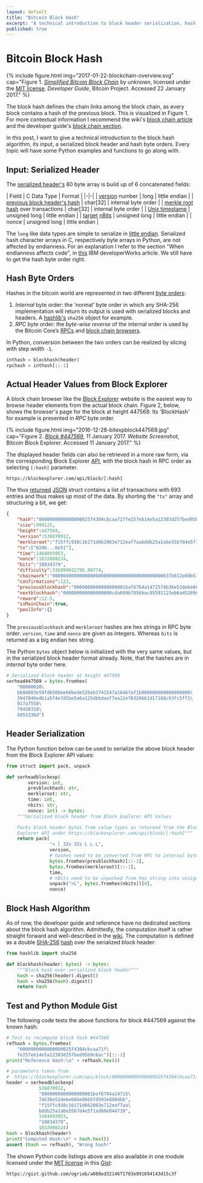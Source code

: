 ```yaml
---
layout: default
title: "Bitcoin Block Hash"
excerpt: "A technical introduction to block header serialization, hash byte orders and the block hash algorithm, with Python examples."
published: true
---
```


# Bitcoin Block Hash

{% include figure.html img="2017-01-22-blockchain-overview.svg"
    cap="Figure 1. [_Simplified Bitcoin Block Chain_](https://bitcoin.org/en/developer-guide#block-chain) by unknown, licensed under the [MIT license](http://opensource.org/licenses/mit-license.php). _Developer Guide_, Bitcoin Project. Accessed 22 January 2017." %}

The block hash defines the chain links among the block chain, as every block contains a hash of the previous block. This is visualized in Figure 1. For more contextual information I recommend the wiki's [block chain article](https://en.bitcoin.it/wiki/Block_chain) and the developer guide's [block chain section](https://bitcoin.org/en/developer-guide#block-chain).

In this post, I want to give a technical introduction to the block hash algorithm, its input, a serialized block header and hash byte orders. Every topic will have some Python examples and functions to go along with.

## Input: Serialized Header

The [serialized header's](https://bitcoin.org/en/developer-reference#block-headers) 80 byte array is build up of 6 concatenated fields:

| Field | C Data Type | Format |
|-|-|
| [version](https://bitcoin.org/en/developer-reference#block-versions) number | long | little endian |
| [previous block header's hash](https://bitcoin.org/en/developer-reference#term-previous-block-header-hash) | char[32] | internal byte order |
| [merkle root hash](https://bitcoin.org/en/glossary/merkle-root) over transactions | char[32] | internal byte order |
| [Unix timestamp](https://en.wikipedia.org/wiki/Unix_time) | unsigned long |  little endian |
| [target](https://en.bitcoin.it/wiki/Target) [nBits](https://bitcoin.org/en/developer-reference#target-nbits) | unsigned long |  little endian |
| nonce | unsigned long |  little endian |

The `long` like data types are simple to serialize in [little endian](https://en.wikipedia.org/wiki/Endianness#Little-endian). Serialized hash character arrays in C, respectively byte arrays in Python, are not affected by endianness. For an explanation I refer to the section "When endianness affects code", in [this](https://www.ibm.com/developerworks/aix/library/au-endianc/) IBM developerWorks article. We still have to get the hash byte order right.

## Hash Byte Orders

Hashes in the bitcoin world are represented in two different [byte orders](https://bitcoin.org/en/developer-reference#hash-byte-order):

1. _Internal_ byte order: the 'normal' byte order in which any SHA-256 implementation will return its output is used with serialized blocks and headers. A [hashlib's](https://docs.python.org/3/library/hashlib.html) `sha256` object for example.
2. _RPC_ byte order: the _byte-wise reverse_ of the internal order is used by the Bitcoin Core’s [RPCs](https://bitcoin.org/en/developer-reference#remote-procedure-calls-rpcs) and [block chain browsers](https://en.bitcoin.it/wiki/Block_chain_browser).

In Python, conversion between the two orders can be realized by slicing with step width `-1`.

```py
inthash = blockhash(header)
rpchash = inthash[::-1]
```

## Actual Header Values from Block Explorer

A block chain browser like the [Block Explorer](https://blockexplorer.com) website is the easiest way to browse header elements from the actual block chain. Figure 2, below, shows the browser's page for the block at height 447569. Its 'BlockHash' for example is presented in _RPC_ byte order.

{% include figure.html img="2016-12-28-bitexpblock447569.jpg"
    cap="Figure 2. [_Block #447569_](https://blockexplorer.com/block/0000000000000000025f4304cbcaa71ffe257eb14e5a12303d257bed95b9c6ac), 11 January 2017. _Website Screenshot_, Bitcoin Block Explorer. Accessed 11 January 2017." %}

The displayed header fields can also be retrieved in a more raw form, via the corresponding Block Explorer [API](https://blockexplorer.com/api-ref), with the block hash in RPC order as selecting `[:hash]` parameter.

```url
https://blockexplorer.com/api/block/[:hash]
```

The thus [returned](https://blockexplorer.com/api/block/0000000000000000025f4304cbcaa71ffe257eb14e5a12303d257bed95b9c6acj) [JSON](https://en.wikipedia.org/wiki/JSON) struct contains a list of transactions with 693 entries and thus makes up most of the data. By shorting the `"tx"` array and structuring a bit, we get:

```json
{
    "hash":"0000000000000000025f4304cbcaa71ffe257eb14e5a12303d257bed95b9c6ac",
    "size":999125,
    "height":447569,
    "version":536870912,
    "merkleroot":"f15ffc938c16171d662003e712eaf7aabddb25a1a6e55b7d4e5f1adb0e844739",
    "tx":["024b...6e51"],
    "time":1484093953,
    "nonce":1832080224,
    "bits":"18034379",
    "difficulty":336899932795.80774,
    "chainwork":"00000000000000000000000000000000000000000037b812a69b538795d4f2e6",
    "confirmations":123,
    "previousblockhash":"0000000000000000001baf6764a1471574b36e52debe66be0bb5fd593e889dbb",
    "nextblockhash":"000000000000000000cda699b7856bac05591123eb6ad52896d50c5a22077128",
    "reward":12.5,
    "isMainChain":true,
    "poolInfo":{}
}
```

The `previousblockhash` and `merkleroot` hashes are hex strings in RPC byte order. `version`, `time` and `nonce` are given as integers. Whereas `bits` is returned as a big endian hex string.

The Python `bytes` object below is initialized with the very same values, but in the serialized block header format already. Note, that the hashes are in _internal_ byte order here.

```py
# Serialized block header at height 447569
serhead447569 = bytes.fromhex(
    "00000020\
    bb9d883e59fdb50bbe66bede526eb3741547a16467af1b000000000000000000\
    3947840edb1a5f4e7d5be5a6a125dbbdaaf7ea12e70320661d17168c93fc5ff1\
    017a7558\
    79430318\
    6053336d")
```

## Header Serialization

The Python function below can be used to serialize the above block header from the Block Explorer API values:

```py
from struct import pack, unpack

def serheadblockexp(
        version: int,
        prevblockhash: str,
        merkleroot: str,
        time: int,
        nbits: str,
        nonce: int) -> bytes:
    """Serialized block header from Block Explorer API Values

    Packs block header bytes from value types as returned from the Block
    Explorer API under https://blockexplorer.com/api/block/[:hash]"""
    return pack(
                "< l 32s 32s L L L",
                version,
                # hashes need to be converted from RPC to internal byte order
                bytes.fromhex(prevblockhash)[::-1],
                bytes.fromhex(merkleroot)[::-1],
                time,
                # nBits need to be unpacked from hex string into unsigned long
                unpack(">L", bytes.fromhex(nbits))[0],
                nonce)
```

## Block Hash Algorithm

As of now, the developer guide and reference have no dedicated sections about the block hash algorithm. Admittedly, the computation itself is rather straight forward and well-described in the [wiki](https://en.bitcoin.it/wiki/Block_hashing_algorithm). The computation is defined as a double [SHA-256](https://en.wikipedia.org/wiki/SHA-2) [hash](https://dx.doi.org/10.6028/NIST.FIPS.180-4) over the serialized block header:

```py
from hashlib import sha256

def blockhash(header: bytes) -> bytes:
    """Block hash over serialized block header"""
    hash = sha256(header).digest()
    hash = sha256(hash).digest()
    return hash
```

## Test and Python Module Gist

The following code tests the above functions for block #447569 against the known hash:

```py
# Test to recompute block hash #447569
refhash = bytes.fromhex(
    "0000000000000000025f4304cbcaa71f\
    fe257eb14e5a12303d257bed95b9c6ac")[::-1]
print("Reference Hash:\n" + refhash.hex())

# parameters taken from
#  https://blockexplorer.com/api/block/0000000000000000025f4304cbcaa71ffe257eb14e5a12303d257bed95b9c6ac
header = serheadblockexp(
            536870912,
            "0000000000000000001baf6764a14715\
            74b36e52debe66be0bb5fd593e889dbb",
            "f15ffc938c16171d662003e712eaf7aa\
            bddb25a1a6e55b7d4e5f1adb0e844739",
            1484093953,
            "18034379",
            1832080224)
hash = blockhash(header)
print("Computed Hash:\n" + hash.hex())
assert (hash == refhash), "Wrong hash!"
```

The shown Python code listings above are also available in one module licensed under the [MIT license](http://opensource.org/licenses/mit-license.php) in this [Gist](https://gist.github.com/ogrieb/a088ed32146f1703e991694143d15c3f):

```url
https://gist.github.com/ogrieb/a088ed32146f1703e991694143d15c3f
```
